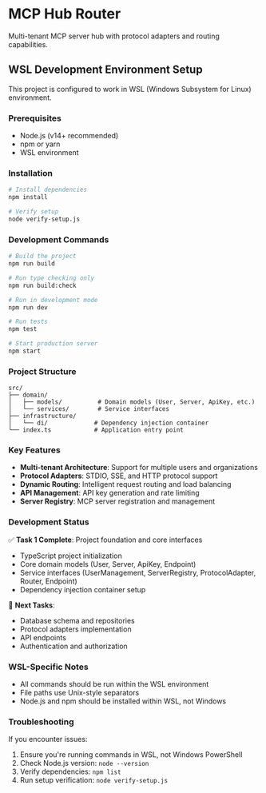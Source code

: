 # MCP Hub Router

Multi-tenant MCP server hub with protocol adapters and routing capabilities.

## WSL Development Environment Setup

This project is configured to work in WSL (Windows Subsystem for Linux) environment.

### Prerequisites

- Node.js (v14+ recommended)
- npm or yarn
- WSL environment

### Installation

```bash
# Install dependencies
npm install

# Verify setup
node verify-setup.js
```

### Development Commands

```bash
# Build the project
npm run build

# Run type checking only
npm run build:check

# Run in development mode
npm run dev

# Run tests
npm test

# Start production server
npm start
```

### Project Structure

```
src/
├── domain/
│   ├── models/          # Domain models (User, Server, ApiKey, etc.)
│   └── services/        # Service interfaces
├── infrastructure/
│   └── di/             # Dependency injection container
└── index.ts            # Application entry point
```

### Key Features

- **Multi-tenant Architecture**: Support for multiple users and organizations
- **Protocol Adapters**: STDIO, SSE, and HTTP protocol support
- **Dynamic Routing**: Intelligent request routing and load balancing
- **API Management**: API key generation and rate limiting
- **Server Registry**: MCP server registration and management

### Development Status

✅ **Task 1 Complete**: Project foundation and core interfaces
- TypeScript project initialization
- Core domain models (User, Server, ApiKey, Endpoint)
- Service interfaces (UserManagement, ServerRegistry, ProtocolAdapter, Router, Endpoint)
- Dependency injection container setup

🔄 **Next Tasks**:
- Database schema and repositories
- Protocol adapters implementation
- API endpoints
- Authentication and authorization

### WSL-Specific Notes

- All commands should be run within the WSL environment
- File paths use Unix-style separators
- Node.js and npm should be installed within WSL, not Windows

### Troubleshooting

If you encounter issues:

1. Ensure you're running commands in WSL, not Windows PowerShell
2. Check Node.js version: `node --version`
3. Verify dependencies: `npm list`
4. Run setup verification: `node verify-setup.js`